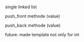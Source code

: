 single linked list

push_front methode (value)

push_back methode (value)

future: made template not only for int